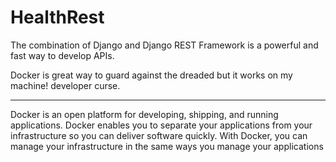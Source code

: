 # HealthRest

The combination of Django and Django REST Framework is a powerful and fast way to develop APIs.

Docker is great way to guard against the dreaded but it works on my machine! developer curse.

------------------------------------------------
Docker is an open platform for developing, shipping, and running applications. Docker enables you to separate your applications from your infrastructure so you can deliver software quickly. With Docker, you can manage your infrastructure in the same ways you manage your applications
